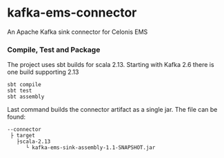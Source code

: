 # kafka-ems-connector
An Apache Kafka sink connector for Celonis EMS 


### Compile, Test and Package

The project uses sbt builds for scala 2.13.
Starting with Kafka 2.6 there is one build supporting 2.13

```shell
sbt compile
sbt test
sbt assembly
```

Last command builds the connector artifact as a single jar. The file can be found:

```shell
--connector
 ├ target
   ├scala-2.13
      └ kafka-ems-sink-assembly-1.1-SNAPSHOT.jar
```

